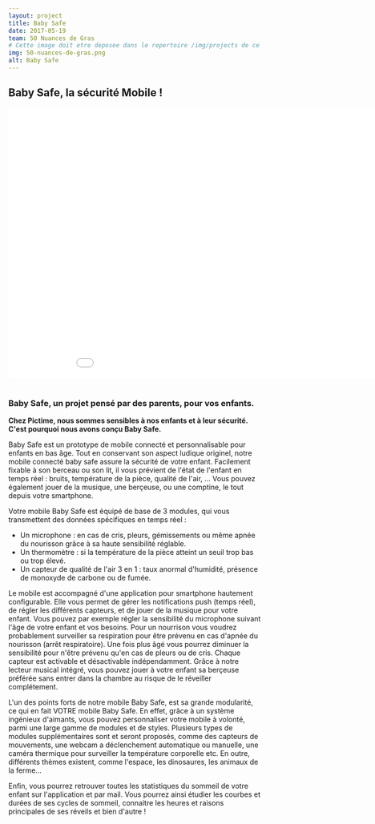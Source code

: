 ```yaml
---
layout: project
title: Baby Safe
date: 2017-05-19
team: 50 Nuances de Gras
# Cette image doit etre deposee dans le repertoire /img/projects de ce site.
img: 50-nuances-de-gras.png
alt: Baby Safe
---
```

## Baby Safe, la sécurité Mobile !

<div class="embed-responsive embed-responsive-16by9">
    <iframe class="embed-responsive-item" src="//rejethons.libcast.com/widget/baby_safe-mov" class="libcast_player" width="960" height="540" frameborder="0" scrolling="no" allowfullscreen align="center"></iframe>
</div>

<br />

### Baby Safe, un projet pensé par des parents, pour vos enfants.</u></h3>
<p>
<b>Chez Pictime, nous sommes sensibles à nos enfants et à leur sécurité. C'est pourquoi nous avons conçu Baby Safe.</b>
</p>
<p>
Baby Safe est un prototype de mobile connecté et personnalisable pour enfants en bas âge.
Tout en conservant son aspect ludique originel, notre mobile connecté baby safe assure la sécurité de votre enfant.
Facilement fixable à son berceau ou son lit, il vous prévient de l'état de l'enfant en temps réel : bruits, température de la pièce, qualité de l'air, ...
Vous pouvez également jouer de la musique, une berçeuse, ou une comptine, le tout depuis votre smartphone.
</p>

Votre mobile Baby Safe est équipé de base de 3 modules, qui vous transmettent des données spécifiques en temps réel : 
* Un microphone : en cas de cris, pleurs, gémissements ou même apnée du nourisson grâce à sa haute sensibilité réglable.
* Un thermomètre : si la température de la pièce atteint un seuil trop bas ou trop élevé.
* Un capteur de qualité de l'air 3 en 1 : taux anormal d'humidité, présence de monoxyde de carbone ou de fumée.

<p>
Le mobile est accompagné d'une application pour smartphone hautement configurable. 
Elle vous permet de gérer les notifications push (temps réel), de régler les différents capteurs, et de jouer de la musique pour votre enfant.
Vous pouvez par exemple régler la sensibilité du microphone suivant l'âge de votre enfant et vos besoins.
Pour un nourrison vous voudrez probablement surveiller sa respiration pour être prévenu en cas d'apnée du nourisson (arrêt respiratoire). 
Une fois plus âgé vous pourrez diminuer la sensibilité pour n'être prévenu qu'en cas de pleurs ou de cris.
Chaque capteur est activable et désactivable indépendamment. 
Grâce à notre lecteur musical intégré, vous pouvez jouer à votre enfant sa berçeuse préférée sans entrer dans la chambre au risque de le réveiller complétement.
</p>
<p>
L'un des points forts de notre mobile Baby Safe, est sa grande modularité, ce qui en fait VOTRE mobile Baby Safe.
En effet, grâce à un système ingénieux d'aimants, vous pouvez personnaliser votre mobile à volonté, parmi une large gamme de modules et de styles.
Plusieurs types de modules supplémentaires sont et seront proposés, comme des capteurs de mouvements, une webcam a déclenchement automatique ou manuelle, 
une caméra thermique pour surveiller la température corporelle etc.
En outre, différents thèmes existent, comme l'espace, les dinosaures, les animaux de la ferme...
</p>
<p>
Enfin, vous pourrez retrouver toutes les statistiques du sommeil de votre enfant sur l'application et par mail. 
Vous pourrez ainsi étudier les courbes et durées de ses cycles de sommeil, connaitre les heures et raisons principales de ses réveils et bien d'autre !
</p>
